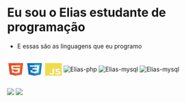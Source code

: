 # Eu sou o Elias estudante de programação
- E essas são as linguagens que eu programo

<div style="display: inline_block"><br>
  <img align="center" alt="Elias-HTML" height="30" width="40" src="https://raw.githubusercontent.com/devicons/devicon/master/icons/html5/html5-original.svg">
  <img align="center" alt="Elias-CSS" height="30" width="40" src="https://raw.githubusercontent.com/devicons/devicon/master/icons/css3/css3-original.svg">  
  <img align="center" alt="Elias-Js" height="30" width="40" src="https://raw.githubusercontent.com/devicons/devicon/master/icons/javascript/javascript-plain.svg">
  <img align="center" alt="Elias-php" height="40" width="50" src="https://cdn.jsdelivr.net/gh/devicons/devicon@latest/icons/php/php-original.svg">
  <img align="center" alt="Elias-mysql" height="40" width="50" src="https://cdn.jsdelivr.net/gh/devicons/devicon@latest/icons/mysql/mysql-original-wordmark.svg"> 
  <img align="center" alt="Elias-mysql" height="40" width="50" src="https://cdn.jsdelivr.net/gh/devicons/devicon@latest/icons/java/java-original-wordmark.svg">  
</div>
  
  ##
 
<div> 
  <a href = "mailto:elias.santos.tijobs@gmail.com"><img src="https://img.shields.io/badge/-Gmail-%23333?style=for-the-badge&logo=gmail&logoColor=white" target="_blank"></a>
  <a href="https://www.linkedin.com/in/elias-santos-13302923a/" target="_blank"><img src="https://img.shields.io/badge/-LinkedIn-%230077B5?style=for-the-badge&logo=linkedin&logoColor=white" target="_blank"></a> 
  
</div>
